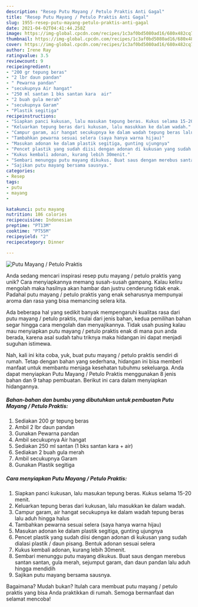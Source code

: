 ```yaml
---
description: "Resep Putu Mayang / Petulo Praktis Anti Gagal"
title: "Resep Putu Mayang / Petulo Praktis Anti Gagal"
slug: 1955-resep-putu-mayang-petulo-praktis-anti-gagal
date: 2021-04-02T04:41:44.258Z
image: https://img-global.cpcdn.com/recipes/1c3af0bd5080ad16/680x482cq70/putu-mayang-petulo-praktis-foto-resep-utama.jpg
thumbnail: https://img-global.cpcdn.com/recipes/1c3af0bd5080ad16/680x482cq70/putu-mayang-petulo-praktis-foto-resep-utama.jpg
cover: https://img-global.cpcdn.com/recipes/1c3af0bd5080ad16/680x482cq70/putu-mayang-petulo-praktis-foto-resep-utama.jpg
author: Irene Ray
ratingvalue: 3.5
reviewcount: 9
recipeingredient:
- "200 gr tepung beras"
- "2 lbr daun pandan"
- " Pewarna pandan"
- "secukupnya Air hangat"
- "250 ml santan 1 bks santan kara  air"
- "2 buah gula merah"
- "secukupnya Garam"
- "Plastik segitiga"
recipeinstructions:
- "Siapkan panci kukusan, lalu masukan tepung beras. Kukus selama 15-20 menit."
- "Keluarkan tepung beras dari kukusan, lalu masukkan ke dalam wadah."
- "Campur garam, air hangat secukupnya ke dalam wadah tepung beras lalu aduh hingga halus"
- "Tambahkan pewarna sesuai selera (saya hanya warna hijau)"
- "Masukan adonan ke dalam plastik segitiga, gunting ujungnya"
- "Pencet plastik yang sudah diisi dengan adonan di kukusan yang sudah dialasi plastik / daun pisang. Bentuk adonan sesuai selera"
- "Kukus kembali adonan, kurang lebih 30menit."
- "Sembari menunggu putu mayang dikukus. Buat saus dengan merebus santan santan, gula merah, sejumput garam, dan daun pandan lalu aduh hingga mendidih"
- "Sajikan putu mayang bersama sausnya."
categories:
- Resep
tags:
- putu
- mayang
- 

katakunci: putu mayang  
nutrition: 186 calories
recipecuisine: Indonesian
preptime: "PT13M"
cooktime: "PT55M"
recipeyield: "2"
recipecategory: Dinner

---
```



![Putu Mayang / Petulo Praktis](https://img-global.cpcdn.com/recipes/1c3af0bd5080ad16/680x482cq70/putu-mayang-petulo-praktis-foto-resep-utama.jpg)

Anda sedang mencari inspirasi resep putu mayang / petulo praktis yang unik? Cara menyiapkannya memang susah-susah gampang. Kalau keliru mengolah maka hasilnya akan hambar dan justru cenderung tidak enak. Padahal putu mayang / petulo praktis yang enak seharusnya mempunyai aroma dan rasa yang bisa memancing selera kita.



Ada beberapa hal yang sedikit banyak mempengaruhi kualitas rasa dari putu mayang / petulo praktis, mulai dari jenis bahan, kedua pemilihan bahan segar hingga cara mengolah dan menyajikannya. Tidak usah pusing kalau mau menyiapkan putu mayang / petulo praktis enak di mana pun anda berada, karena asal sudah tahu triknya maka hidangan ini dapat menjadi suguhan istimewa.


Nah, kali ini kita coba, yuk, buat putu mayang / petulo praktis sendiri di rumah. Tetap dengan bahan yang sederhana, hidangan ini bisa memberi manfaat untuk membantu menjaga kesehatan tubuhmu sekeluarga. Anda dapat menyiapkan Putu Mayang / Petulo Praktis menggunakan 8 jenis bahan dan 9 tahap pembuatan. Berikut ini cara dalam menyiapkan hidangannya.

<!--inarticleads1-->

##### Bahan-bahan dan bumbu yang dibutuhkan untuk pembuatan Putu Mayang / Petulo Praktis:

1. Sediakan 200 gr tepung beras
1. Ambil 2 lbr daun pandan
1. Gunakan  Pewarna pandan
1. Ambil secukupnya Air hangat
1. Sediakan 250 ml santan (1 bks santan kara + air)
1. Sediakan 2 buah gula merah
1. Ambil secukupnya Garam
1. Gunakan Plastik segitiga




<!--inarticleads2-->

##### Cara menyiapkan Putu Mayang / Petulo Praktis:

1. Siapkan panci kukusan, lalu masukan tepung beras. Kukus selama 15-20 menit.
1. Keluarkan tepung beras dari kukusan, lalu masukkan ke dalam wadah.
1. Campur garam, air hangat secukupnya ke dalam wadah tepung beras lalu aduh hingga halus
1. Tambahkan pewarna sesuai selera (saya hanya warna hijau)
1. Masukan adonan ke dalam plastik segitiga, gunting ujungnya
1. Pencet plastik yang sudah diisi dengan adonan di kukusan yang sudah dialasi plastik / daun pisang. Bentuk adonan sesuai selera
1. Kukus kembali adonan, kurang lebih 30menit.
1. Sembari menunggu putu mayang dikukus. Buat saus dengan merebus santan santan, gula merah, sejumput garam, dan daun pandan lalu aduh hingga mendidih
1. Sajikan putu mayang bersama sausnya.




Bagaimana? Mudah bukan? Itulah cara membuat putu mayang / petulo praktis yang bisa Anda praktikkan di rumah. Semoga bermanfaat dan selamat mencoba!
